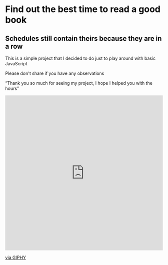 <h1 style="color: rgb(0, 0, 0);">Find out the best time to read a good book</h1>
<h2 style="color: rgb(0, 0, 0);">Schedules still contain theirs because they are in a row</h2>

<p>This is a simple project that I decided to do just to play around with basic JavaScript</p>
<p>Please don't share if you have any observations</p>
<p><q>Thank you so much for seeing my project, I hope I helped you with the hours</q></p>
<div style="width:100%;height:0;padding-bottom:98%;position:relative;"><iframe src="https://giphy.com/embed/du3J3cXyzhj75IOgvA" width="100%" height="100%" style="position:absolute" frameBorder="0" class="giphy-embed" allowFullScreen></iframe></div><p><a href="https://giphy.com/gifs/devrock-code-edr-escueladevrock-du3J3cXyzhj75IOgvA">via GIPHY</a></p>
